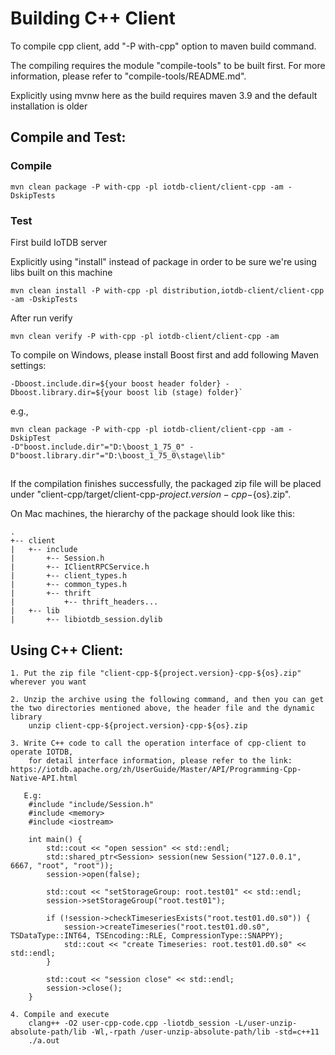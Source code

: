 <!--

    Licensed to the Apache Software Foundation (ASF) under one
    or more contributor license agreements.  See the NOTICE file
    distributed with this work for additional information
    regarding copyright ownership.  The ASF licenses this file
    to you under the Apache License, Version 2.0 (the
    "License"); you may not use this file except in compliance
    with the License.  You may obtain a copy of the License at

        http://www.apache.org/licenses/LICENSE-2.0

    Unless required by applicable law or agreed to in writing,
    software distributed under the License is distributed on an
    "AS IS" BASIS, WITHOUT WARRANTIES OR CONDITIONS OF ANY
    KIND, either express or implied.  See the License for the
    specific language governing permissions and limitations
    under the License.

-->
# Building C++ Client

To compile cpp client, add "-P with-cpp" option to maven build command.

The compiling requires the module "compile-tools" to be built first.
For more information, please refer to "compile-tools/README.md".

Explicitly using mvnw here as the build requires maven 3.9 and the default installation is older

## Compile and Test:

### Compile
`mvn clean package -P with-cpp -pl iotdb-client/client-cpp -am -DskipTests`

### Test
First build IoTDB server

Explicitly using "install" instead of package in order to be sure we're using libs built on this machine

`mvn clean install -P with-cpp -pl distribution,iotdb-client/client-cpp -am -DskipTests`

After run verify

`mvn clean verify -P with-cpp -pl iotdb-client/client-cpp -am`

To compile on Windows, please install Boost first and add following Maven settings:
```
-Dboost.include.dir=${your boost header folder} -Dboost.library.dir=${your boost lib (stage) folder}` 
```

e.g.,
```
mvn clean package -P with-cpp -pl iotdb-client/client-cpp -am -DskipTest
-D"boost.include.dir"="D:\boost_1_75_0" -D"boost.library.dir"="D:\boost_1_75_0\stage\lib"
```

## 

If the compilation finishes successfully, the packaged zip file will be placed under
"client-cpp/target/client-cpp-${project.version}-cpp-${os}.zip". 

On Mac machines, the hierarchy of the package should look like this:
```
.
+-- client
|   +-- include
|       +-- Session.h
|       +-- IClientRPCService.h
|       +-- client_types.h
|       +-- common_types.h
|       +-- thrift
|           +-- thrift_headers...
|   +-- lib
|       +-- libiotdb_session.dylib
```

## Using C++ Client:
```
1. Put the zip file "client-cpp-${project.version}-cpp-${os}.zip" wherever you want

2. Unzip the archive using the following command, and then you can get the two directories mentioned above, the header file and the dynamic library
    unzip client-cpp-${project.version}-cpp-${os}.zip

3. Write C++ code to call the operation interface of cpp-client to operate IOTDB,
    for detail interface information, please refer to the link: https://iotdb.apache.org/zh/UserGuide/Master/API/Programming-Cpp-Native-API.html

   E.g:
    #include "include/Session.h"
    #include <memory>
    #include <iostream>

    int main() {
        std::cout << "open session" << std::endl;
        std::shared_ptr<Session> session(new Session("127.0.0.1", 6667, "root", "root"));
        session->open(false);

        std::cout << "setStorageGroup: root.test01" << std::endl;
        session->setStorageGroup("root.test01");

        if (!session->checkTimeseriesExists("root.test01.d0.s0")) {
            session->createTimeseries("root.test01.d0.s0", TSDataType::INT64, TSEncoding::RLE, CompressionType::SNAPPY);
            std::cout << "create Timeseries: root.test01.d0.s0" << std::endl;
        }

        std::cout << "session close" << std::endl;
        session->close();
    }

4. Compile and execute
    clang++ -O2 user-cpp-code.cpp -liotdb_session -L/user-unzip-absolute-path/lib -Wl,-rpath /user-unzip-absolute-path/lib -std=c++11
    ./a.out
```
